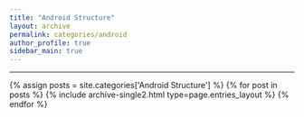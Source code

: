 ```yaml
---
title: "Android Structure"
layout: archive
permalink: categories/android
author_profile: true
sidebar_main: true
---
```


<!-- 공백이 포함되어 있는 카테고리 이름의 경우 site.categories['a b c'] 이런식으로! -->

***

{% assign posts = site.categories['Android Structure'] %}
{% for post in posts %} {% include archive-single2.html type=page.entries_layout %} {% endfor %}
